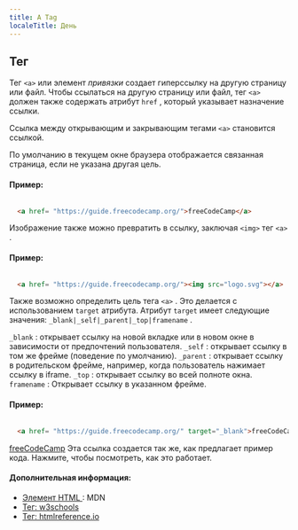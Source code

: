 ```yaml
---
title: A Tag
localeTitle: День
---
```

## Тег

Тег `<a>` или элемент _привязки_ создает гиперссылку на другую страницу или файл. Чтобы ссылаться на другую страницу или файл, тег `<a>` должен также содержать атрибут `href` , который указывает назначение ссылки.

Ссылка между открывающим и закрывающим тегами `<a>` становится ссылкой.

По умолчанию в текущем окне браузера отображается связанная страница, если не указана другая цель.

#### Пример:

```html

  <a href= "https://guide.freecodecamp.org/">freeCodeCamp</a> 
```

Изображение также можно превратить в ссылку, заключая `<img>` тег `<a>` .

#### Пример:

```html

  <a href= "https://guide.freecodecamp.org/"><img src="logo.svg"></a> 
```

Также возможно определить цель тега `<a>` . Это делается с использованием `target` атрибута. Атрибут `target` имеет следующие значения: `_blank|_self|_parent|_top|framename` .

`_blank` : открывает ссылку на новой вкладке или в новом окне в зависимости от предпочтений пользователя. `_self` : открывает ссылку в том же фрейме (поведение по умолчанию). `_parent` : открывает ссылку в родительском фрейме, например, когда пользователь нажимает ссылку в iframe. `_top` : открывает ссылку во всей полноте окна. `framename` : Открывает ссылку в указанном фрейме.

#### Пример:

```html

  <a href= "https://guide.freecodecamp.org/" target="_blank">freeCodeCamp</a> 
```

[freeCodeCamp](https://guide.freecodecamp.org/) Эта ссылка создается так же, как предлагает пример кода. Нажмите, чтобы посмотреть, как это работает.

#### Дополнительная информация:

*   [Элемент HTML <a>: MDN](https://developer.mozilla.org/en-US/docs/Web/HTML/Element/a)
*   [Тег: w3schools](https://www.w3schools.com/tags/tag_a.asp)
*   [Тег: htmlreference.io](http://htmlreference.io/element/a/)